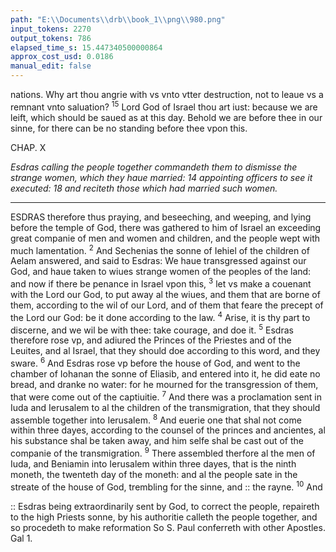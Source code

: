 ```yaml
---
path: "E:\\Documents\\drb\\book_1\\png\\980.png"
input_tokens: 2270
output_tokens: 786
elapsed_time_s: 15.447340500000864
approx_cost_usd: 0.0186
manual_edit: false
---
```

nations. Why art thou angrie with vs vnto vtter destruction, not to leaue vs a remnant vnto saluation? <sup>15</sup> Lord God of Israel thou art iust: because we are leift, which should be saued as at this day. Behold we are before thee in our sinne, for there can be no standing before thee vpon this.

CHAP. X

*Esdras calling the people together commandeth them to dismisse the strange women, which they haue married: 14 appointing officers to see it executed: 18 and reciteth those which had married such women.*

<hr>

ESDRAS therefore thus praying, and beseeching, and weeping, and lying before the temple of God, there was gathered to him of Israel an exceeding great companie of men and women and children, and the people wept with much lamentation. <sup>2</sup> And Sechenias the sonne of Iehiel of the children of Aelam answered, and said to Esdras: We haue transgressed against our God, and haue taken to wiues strange women of the peoples of the land: and now if there be penance in Israel vpon this, <sup>3</sup> let vs make a couenant with the Lord our God, to put away al the wiues, and them that are borne of them, according to the wil of our Lord, and of them that feare the precept of the Lord our God: be it done according to the law. <sup>4</sup> Arise, it is thy part to discerne, and we wil be with thee: take courage, and doe it. <sup>5</sup> Esdras therefore rose vp, and adiured the Princes of the Priestes and of the Leuites, and al Israel, that they should doe according to this word, and they sware. <sup>6</sup> And Esdras rose vp before the house of God, and went to the chamber of Iohanan the sonne of Eliasib, and entered into it, he did eate no bread, and dranke no water: for he mourned for the transgression of them, that were come out of the captiuitie. <sup>7</sup> And there was a proclamation sent in Iuda and Ierusalem to al the children of the transmigration, that they should assemble together into Ierusalem. <sup>8</sup> And euerie one that shal not come within three dayes, according to the counsel of the princes and ancientes, al his substance shal be taken away, and him selfe shal be cast out of the companie of the transmigration. <sup>9</sup> There assembled therfore al the men of Iuda, and Beniamin into Ierusalem within three dayes, that is the ninth moneth, the twenteth day of the moneth: and al the people sate in the streate of the house of God, trembling for the sinne, and :: the rayne. <sup>10</sup> And

<aside>:: Esdras being extraordinarily sent by God, to correct the people, repaireth to the high Priests sonne, by his authoritie calleth the people together, and so procedeth to make reformation So S. Paul conferreth with other Apostles. Gal 1.</aside>

[^1]: Their sinne was punished